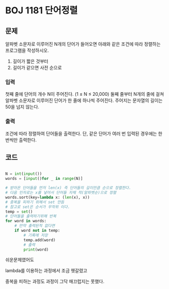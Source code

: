 # BOJ 1181 단어정렬



## 문제

알파벳 소문자로 이루어진 N개의 단어가 들어오면 아래와 같은 조건에 따라 정렬하는 프로그램을 작성하시오.

1. 길이가 짧은 것부터
2. 길이가 같으면 사전 순으로

### 입력

첫째 줄에 단어의 개수 N이 주어진다. (1 ≤ N ≤ 20,000) 둘째 줄부터 N개의 줄에 걸쳐 알파벳 소문자로 이루어진 단어가 한 줄에 하나씩 주어진다. 주어지는 문자열의 길이는 50을 넘지 않는다.

### 출력

조건에 따라 정렬하여 단어들을 출력한다. 단, 같은 단어가 여러 번 입력된 경우에는 한 번씩만 출력한다.



## 코드

```python

N = int(input())
words = [input()for _ in range(N)]

# 받아온 단어들을 먼저 len(x) 즉 단어들의 길이만큼 순으로 정렬한다.
# 다음 인자로는 x를 넣어서 단어들 자체 적(알파벳순)으로 정렬
words.sort(key=lambda x: (len(x), x))
# 중복을 피하기 위해서 set 만듬
# 참고로 set은 순서가 무작위 이다.
temp = set()
# 단어들을 출력하기위해 반복
for word in words:
    # 만약 출력된적 없다면
    if word not in temp:
        # 기록에 저장
        temp.add(word)
        # 출력
        print(word)
```

쉬운문제였어도

lambda를 이용하는 과정에서 조금 헷갈렸고

중복을 피하는 과정도 과정이 그닥 매끄럽지는 못했다.